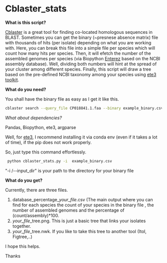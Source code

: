 # Cblaster_stats

**What is this script?**

[Cblaster](https://github.com/gamcil/cblaster) is a great tool for finding co-located homologous sequences in BLAST. Sometimes you can get the binary (~presnese absence matrix) file with thousands of hits (per isolate) depending on what you are working with. 
Here, you can break this file into a simple file per species which will count how many hits per species. 
Then, it will efetch the number of the assembled genomes per species (via Biopython [Enterez](https://biopython.org/docs/1.75/api/Bio.Entrez.html) based on the NCBI assembly database). Well, dividing both numbers will hint at the spread of your cluster among different species.
Finally, this script will draw a tree based on the pre-defined NCBI taxonomy among your species using [ete3 toolkit](http://etetoolkit.org/docs/latest/tutorial/index.html).

**What do you need?**

You shall have the binary file as easy as I get it like this.

```bash
cblaster search --query_file CP018841.1.faa --binary example_binary.csv -bde "," -bhh -bdc 6 -mi 50 -mc 50```
```

 *What about dependencies?*

Pandas, Biopython, ete3, argparse

Well, for [ete3](http://etetoolkit.org/download/), I recommend installing it via conda env (even if it takes a lot of time), if the pip does not work properly.

So, just type this command effortlessly.

```bash
 python cblaster_stats.py -i  example_binary.csv
```
"-i /--input_dir"  is your path to the directory for your binary file  

**What do you get?**

Currently, there are three files.

1. database_percentage_*your_file*.csv (The main output where you can find for each species the count of your species in the binary file , the number of assembled genomes and the percentage of (count/assembly)*100. 
2. *your_file*_tree.png. This is just a basic tree that links your isolates together.
3. *your_file*_tree.nwk. If you like to take this tree to another tool (Itol, Figtree,..)

I hope this helps.

Thanks
